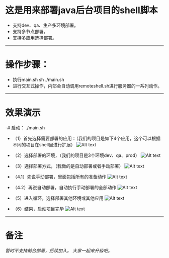 # 这是用来部署java后台项目的shell脚本


- 支持dev、qa、生产多环境部署。
- 支持多节点部署。
- 支持多应用选择部署。

-----

# 操作步骤：
  - 执行main.sh sh ./main.sh  
  - 进行交互式操作，内部会自动调用remoteshell.sh进行服务器的一系列动作。

--------

# 效果演示
  
-#  启动：  ./main.sh
 -   （1）首先选择需要部署的应用：（我们的项目是如下4个应用，这个可以根据不同的项目在shell里进行扩展）
![Alt text](https://upload-images.jianshu.io/upload_images/17375175-8cd3d483981be608.png?imageMogr2/auto-orient/strip%7CimageView2/2/w/1240)

-   （2）选择部署的环境，（我们的项目是3个环境dev、qa、prod）
![Alt text](https://upload-images.jianshu.io/upload_images/17375175-32c026a22bdcf5b1.png?imageMogr2/auto-orient/strip%7CimageView2/2/w/1240)

-   （3）选择部署方式，（我做的是自动部署或者手动部署）
![Alt text](https://upload-images.jianshu.io/upload_images/17375175-4df7ff74e410269a.png?imageMogr2/auto-orient/strip%7CimageView2/2/w/1240)

-   （4.1）先说手动部署，里面包括所有的准备动作
![Alt text](https://upload-images.jianshu.io/upload_images/17375175-59a97b57191ddb37.png?imageMogr2/auto-orient/strip%7CimageView2/2/w/1240)

-   （4.2）再说自动部署，自动执行手动部署的全部动作
![Alt text](https://upload-images.jianshu.io/upload_images/17375175-3185a2edc0a63661.png?imageMogr2/auto-orient/strip%7CimageView2/2/w/1240)

-   （5）进入循环，选择部署其他环境或其他应用
![Alt text](https://upload-images.jianshu.io/upload_images/17375175-99ef2a626814ff2a.png?imageMogr2/auto-orient/strip%7CimageView2/2/w/1240)

-   （6）结果，启动项目完毕
![Alt text](https://upload-images.jianshu.io/upload_images/17375175-ebc4d2e914a88820.png?imageMogr2/auto-orient/strip%7CimageView2/2/w/1240)



---------

# 备注
*暂时不支持前台部署，后续加入。
大家一起来升级吧。*


